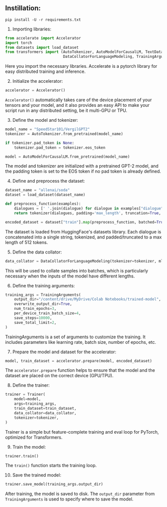 ## Instillation:

```
pip install -U -r requirements.txt
```

1. Importing libraries:
```python
from accelerate import Accelerator
import torch
from datasets import load_dataset
from transformers import (AutoTokenizer, AutoModelForCausalLM, TextDataset, 
                          DataCollatorForLanguageModeling, TrainingArguments, Trainer)
```
Here you import the necessary libraries. Accelerate is a pytorch library for easy distributed training and inference.

2. Initialize the accelerator:
```python
accelerator = Accelerator()
```
`Accelerator()` automatically takes care of the device placement of your tensors and your model, and it also provides an easy API to make your script run in any distributed setting, be it multi-GPU or TPU.

3. Define the model and tokenizer:
```python
model_name = "SpeedStar101/VergilGPT2"
tokenizer = AutoTokenizer.from_pretrained(model_name)

if tokenizer.pad_token is None:
    tokenizer.pad_token = tokenizer.eos_token

model = AutoModelForCausalLM.from_pretrained(model_name)
```
The model and tokenizer are initialized with a pretrained GPT-2 model, and the padding token is set to the EOS token if no pad token is already defined.

4. Define and preprocess the dataset:
```python
dataset_name = "allenai/soda"
dataset = load_dataset(dataset_name)

def preprocess_function(examples):
    dialogues = [' '.join(dialogue) for dialogue in examples["dialogue"]]
    return tokenizer(dialogues, padding='max_length', truncation=True, max_length=512)

encoded_dataset = dataset["train"].map(preprocess_function, batched=True)
```
The dataset is loaded from HuggingFace's datasets library. Each dialogue is concatenated into a single string, tokenized, and padded/truncated to a max length of 512 tokens.

5. Define the data collator:
```python
data_collator = DataCollatorForLanguageModeling(tokenizer=tokenizer, mlm=False)
```
This will be used to collate samples into batches, which is particularly necessary when the inputs of the model have different lengths.

6. Define the training arguments:
```python
training_args = TrainingArguments(
    output_dir="/content/drive/MyDrive/Colab Notebooks/trained-model",
    overwrite_output_dir=True,
    num_train_epochs=3,
    per_device_train_batch_size=4,
    save_steps=10000,
    save_total_limit=2,
)
```
TrainingArguments is a set of arguments to customize the training. It includes parameters like learning rate, batch size, number of epochs, etc.

7. Prepare the model and dataset for the accelerator:
```python
model, train_dataset = accelerator.prepare(model, encoded_dataset)
```
The `accelerator.prepare` function helps to ensure that the model and the dataset are placed on the correct device (GPU/TPU).

8. Define the trainer:
```python
trainer = Trainer(
    model=model,
    args=training_args,
    train_dataset=train_dataset,
    data_collator=data_collator,
    tokenizer=tokenizer,
)
```
Trainer is a simple but feature-complete training and eval loop for PyTorch, optimized for Transformers.

9. Train the model:
```python
trainer.train()
```
The `train()` function starts the training loop. 

10. Save the trained model:
```python
trainer.save_model(training_args.output_dir)
```
After training, the model is saved to disk. The `output_dir` parameter from `TrainingArguments` is used to specify where to save the model.
